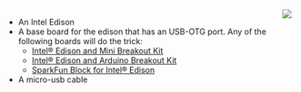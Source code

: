 <img style="float: right;padding-left: 10px;" src="/img/intel-edison/intel-edison.jpg">

* An Intel Edison
* A base board for the edison that has an USB-OTG port. Any of the following boards will do the trick:
    - [Intel® Edison and Mini Breakout Kit](https://www.sparkfun.com/products/13025)
    - [Intel® Edison and Arduino Breakout Kit](https://www.sparkfun.com/products/13097)
    - [SparkFun Block for Intel® Edison](https://www.sparkfun.com/products/13045)
* A micro-usb cable